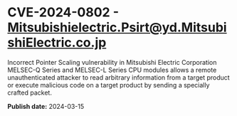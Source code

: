 # CVE-2024-0802 - Mitsubishielectric.Psirt@yd.MitsubishiElectric.co.jp

Incorrect Pointer Scaling vulnerability in Mitsubishi Electric Corporation MELSEC-Q Series and MELSEC-L Series CPU modules allows a remote unauthenticated attacker to read arbitrary information from a target product or execute malicious code on a target product by sending a specially crafted packet.

**Publish date:** 2024-03-15
